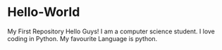 # Hello-World
My First Repository
Hello Guys!
I am a computer science student. I love coding in Python. My favourite Language is python.
